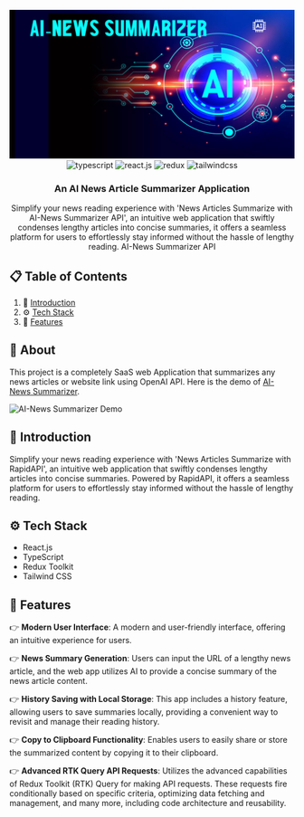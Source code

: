 <div align="center">
  <br />
    <a href="" target="_blank">
      <img src="https://github.com/zulfiqarAlibalti/ai-newssummarizer/blob/master/src/assets/projectbanner.jpg" alt="Project Banner">
    </a>
  <br />

  <div>
  <img src="https://img.shields.io/badge/-TypeScript-black?style=for-the-badge&logoColor=white&logo=typescript&color=3178C6" alt="typescript" />
    <img src="https://img.shields.io/badge/-React_JS-black?style=for-the-badge&logoColor=white&logo=react&color=61DAFB" alt="react.js" />
    <img src="https://img.shields.io/badge/-Redux-black?style=for-the-badge&logoColor=white&logo=redux&color=764ABC" alt="redux" />
    <img src="https://img.shields.io/badge/-Tailwind_CSS-black?style=for-the-badge&logoColor=white&logo=tailwindcss&color=06B6D4" alt="tailwindcss" />
  </div>

  <h3 align="center">An AI News Article Summarizer Application</h3>

   <div align="center">
     Simplify your news reading experience with 'News Articles Summarize with AI-News Summarizer API', an intuitive web application that swiftly condenses lengthy articles into concise summaries, it offers a seamless platform for users to effortlessly stay informed without the hassle of lengthy reading. <a href="" target="_blank"><b></b></a> AI-News Summarizer API
    </div>
</div>

## 📋 <a name="table">Table of Contents</a>

1. 🤖 [Introduction](#introduction)
2. ⚙️ [Tech Stack](#tech-stack)
3. 🔋 [Features](#features)
<!-- 4. 🤸 [Quick Start](#quick-start)
5. 🕸️ [Snippets](#snippets)
6. 🔗 [Links](#links)
7. 🚀 [More](#more) -->

## 🚨 About 



This project is a completely SaaS web Application that summarizes any news articles or website link using OpenAI API. Here is the demo of [AI-News Summarizer](/media/ali/28E81328E812F3B2/2024/ai_news_summarizer/src/assets/demosaas.gif).

![AI-News Summarizer Demo](https://github.com/zulfiqarAlibalti/ai-newssummarizer/blob/master/src/assets/demosaas.gif)





## <a name="introduction">🤖 Introduction</a>

Simplify your news reading experience with 'News Articles Summarize with RapidAPI', an intuitive web application that swiftly condenses lengthy articles into concise summaries. Powered by RapidAPI, it offers a seamless platform for users to effortlessly stay informed without the hassle of lengthy reading.

<!-- <a href="https://discord.com/invite/n6EdbFJ" target="_blank"><img src="https://github.com/sujatagunale/EasyRead/assets/151519281/618f4872-1e10-42da-8213-1d69e486d02e" /></a> -->

## <a name="tech-stack">⚙️ Tech Stack</a>

- React.js
- TypeScript
- Redux Toolkit
- Tailwind CSS

## <a name="features">🔋 Features</a>

👉 **Modern User Interface**: A modern and user-friendly interface, offering an intuitive experience for users.

👉 **News Summary Generation**: Users can input the URL of a lengthy news article, and the web app utilizes AI to provide a concise summary of the news article content.

👉 **History Saving with Local Storage**: This  app includes a history feature, allowing users to save summaries locally, providing a convenient way to revisit and manage their reading history.

👉 **Copy to Clipboard Functionality**: Enables users to easily share or store the summarized content by copying it to their clipboard.

👉 **Advanced RTK Query API Requests**: Utilizes the advanced capabilities of Redux Toolkit (RTK) Query for making API requests. These requests fire conditionally based on specific criteria, optimizing data fetching and management, and many more, including code architecture and reusability.

